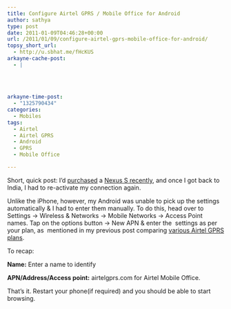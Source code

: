 ```yaml
---
title: Configure Airtel GPRS / Mobile Office for Android
author: sathya
type: post
date: 2011-01-09T04:46:28+00:00
url: /2011/01/09/configure-airtel-gprs-mobile-office-for-android/
topsy_short_url:
  - http://u.sbhat.me/fHcKUS
arkayne-cache-post:
  - |
    
    
    
    
arkayne-time-post:
  - "1325790434"
categories:
  - Mobiles
tags:
  - Airtel
  - Airtel GPRS
  - Android
  - GPRS
  - Mobile Office

---
```

Short, quick post: I&#8217;d [purchased][1] a [Nexus S recently][2], and once I got back to India, I had to re-activate my connection again.

Unlike the iPhone, however, my Android was unable to pick up the settings automatically & I had to enter them manually. To do this, head over to Settings -> Wireless & Networks -> Mobile Networks -> Access Point names. Tap on the options button -> New APN & enter the  settings as per your plan, as  mentioned in my previous post comparing [various Airtel GPRS plans][3].

To recap:

**Name:** Enter a name to identify

**APN/Address/Access point:** airtelgprs.com for Airtel Mobile Office.

That&#8217;s it. Restart your phone(if required) and you should be able to start browsing.

 [1]: http://sathyabh.at/2010/12/26/of-thanksgiving-trip-gadget-overloads-cancelled-christmas-trip-back-to-india/
 [2]: http://post.sathyabh.at/hello-to-the-nexus
 [3]: http://sathyabh.at/2008/10/25/a-guide-to-airtel-gprs-and-airtel-gprs-configuration-settings/
